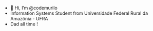 - 👋 Hi, I’m @codemurilo
- Information Systems Student from Universidade Federal Rural da Amazônia - UFRA
- Dad all time !

<!---
codemurilo/codemurilo is a ✨ special ✨ repository because its `README.md` (this file) appears on your GitHub profile.
You can click the Preview link to take a look at your changes.
--->
